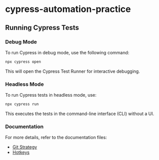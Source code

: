 # cypress-automation-practice

## Running Cypress Tests

### Debug Mode

To run Cypress in debug mode, use the following command:

```sh
npx cypress open
```

This will open the Cypress Test Runner for interactive debugging.

### Headless Mode

To run Cypress tests in headless mode, use:

```sh
npx cypress run
```

This executes the tests in the command-line interface (CLI) without a UI.

### Documentation

For more details, refer to the documentation files:

- [Git Strategy](docs/git-strategy.md)
- [Hotkeys](docs/hotkeys.md)